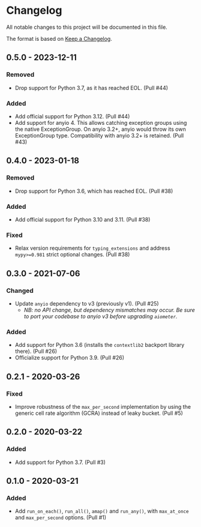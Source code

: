 # Changelog

All notable changes to this project will be documented in this file.

The format is based on [Keep a Changelog](https://keepachangelog.com/en/1.0.0/).

## 0.5.0 - 2023-12-11

### Removed

- Drop support for Python 3.7, as it has reached EOL. (Pull #44)

### Added

- Add official support for Python 3.12. (Pull #44)
- Add support for anyio 4. This allows catching exception groups using the native ExceptionGroup. On anyio 3.2+, anyio would throw its own ExceptionGroup type. Compatibility with anyio 3.2+ is retained. (Pull #43)

## 0.4.0 - 2023-01-18

### Removed

- Drop support for Python 3.6, which has reached EOL. (Pull #38)

### Added

- Add official support for Python 3.10 and 3.11. (Pull #38)

### Fixed

- Relax version requirements for `typing_extensions` and address `mypy>=0.981` strict optional changes. (Pull #38)

## 0.3.0 - 2021-07-06

### Changed

- Update `anyio` dependency to v3 (previously v1). (Pull #25)
  - _NB: no API change, but dependency mismatches may occur. Be sure to port your codebase to anyio v3 before upgrading `aiometer`._

### Added

- Add support for Python 3.6 (installs the `contextlib2` backport library there). (Pull #26)
- Officialize support for Python 3.9. (Pull #26)

## 0.2.1 - 2020-03-26

### Fixed

- Improve robustness of the `max_per_second` implementation by using the generic cell rate algorithm (GCRA) instead of leaky bucket. (Pull #5)

## 0.2.0 - 2020-03-22

### Added

- Add support for Python 3.7. (Pull #3)

## 0.1.0 - 2020-03-21

### Added

- Add `run_on_each()`, `run_all()`, `amap()` and `run_any()`, with `max_at_once` and `max_per_second` options. (Pull #1)
